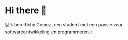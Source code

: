 # Hi there 👋

💻Ik ben Richy Gomez, een student met een passie voor softwareontwikkeling en programmeren.✨ 

